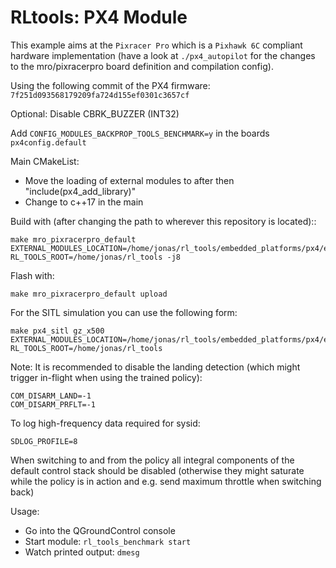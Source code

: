 # RLtools: PX4 Module

This example aims at the `Pixracer Pro` which is a `Pixhawk 6C` compliant hardware implementation (have a look at `./px4_autopilot` for the changes to the mro/pixracerpro board definition and compilation config).

Using the following commit of the PX4 firmware: `7f251d093568179209fa724d155ef0301c3657cf`

Optional: Disable CBRK_BUZZER (INT32)

Add `CONFIG_MODULES_BACKPROP_TOOLS_BENCHMARK=y` in the boards `px4config.default`

Main CMakeList:
- Move the loading of external modules to after then "include(px4_add_library)"
- Change to c++17 in the main

Build with (after changing the path to wherever this repository is located)::
```
make mro_pixracerpro_default EXTERNAL_MODULES_LOCATION=/home/jonas/rl_tools/embedded_platforms/px4/external_modules RL_TOOLS_ROOT=/home/jonas/rl_tools -j8
```
Flash with:
```
make mro_pixracerpro_default upload
```


For the SITL simulation you can use the following form:

```
make px4_sitl gz_x500 EXTERNAL_MODULES_LOCATION=/home/jonas/rl_tools/embedded_platforms/px4/external_modules RL_TOOLS_ROOT=/home/jonas/rl_tools
```

Note: It is recommended to disable the landing detection (which might trigger in-flight when using the trained policy):
```
COM_DISARM_LAND=-1
COM_DISARM_PRFLT=-1
```
To log high-frequency data required for sysid:
```
SDLOG_PROFILE=8
```
When switching to and from the policy all integral components of the default control stack should be disabled (otherwise they might saturate while the policy is in action and e.g. send maximum throttle when switching back)


Usage:
- Go into the QGroundControl console
- Start module: `rl_tools_benchmark start`
- Watch printed output: `dmesg`
